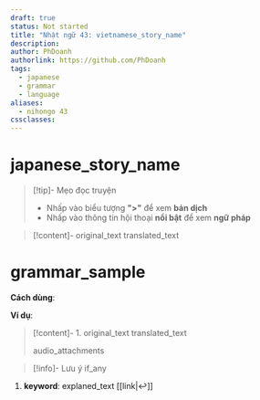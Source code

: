 ```yaml
---
draft: true
status: Not started
title: "Nhật ngữ 43: vietnamese_story_name"
description:
author: PhDoanh
authorlink: https://github.com/PhDoanh
tags:
  - japanese
  - grammar
  - language
aliases:
  - nihongo 43
cssclasses:
---
```

# japanese_story_name
> [!tip]- Mẹo đọc truyện
> - Nhấp vào biểu tượng **">"** để xem **bản dịch**
> - Nhấp vào thông tin hội thoại **nổi bật** để xem **ngữ pháp**

> [!content]- original_text
> translated_text

# grammar_sample
**Cách dùng**:

**Ví dụ**:
> [!content]- 1\. original_text
> translated_text
> 
> audio_attachments

> [!info]- Lưu ý
> if_any 

1. **keyword**: explaned_text [[link|↩️]]


